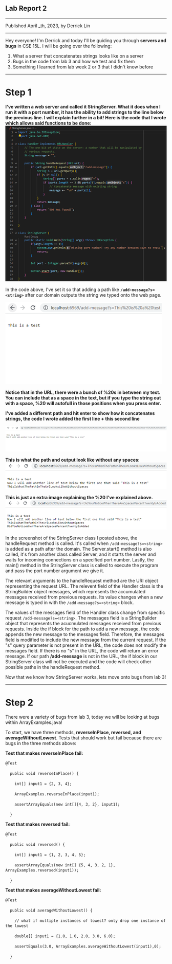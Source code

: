 ## **Lab Report 2**
---
Published April _th, 2023, by Derrick Lin

---
Hey everyone! I'm Derrick and today I'll be guiding you through **servers and bugs** in CSE 15L. I will be going over the following:
1. What a server that concatenates strings looks like on a server
2. Bugs in the code from lab 3 and how we test and fix them
3. Something I learned from lab week 2 or 3 that I didn't know before
---
# **Step 1**
**I've written a web server and called it StringServer. What it does when I run it with a port number, it has the ability to add strings to the line below the previous line. I will explain further in a bit! Here is the code that I wrote which allows said functions to be done:**
![Image](stringServer.png)

In the code above, I've set it so that adding a path like **`/add-message?s=<string>`** after our domain outputs the string we typed onto the web page.

![Image](stringServerPic1.png)

**Notice that in the URL, there were a bunch of %20s in between my text. You can include that as a space in the text, but if you type the string out with a space, %20 will autofull in those positions when you press enter.**

**I've added a different path and hit enter to show how it concatenates strings, the code I wrote added the first line + this second line**

![Image](stringServerPic2.png)

**This is what the path and output look like without any spaces:**
![Image](stringServerPic3.png)

**This is just an extra image explaining the %20 I've explained above.**
![Image](stringServerPic4.png)

In the screenshot of the StringServer class I posted above, the handleRequest method is called. It's called when 
`/add-message?s=<string>` is added as a path after the domain. The Server.start() method is also called, it's from another class called Server, and it starts the server and waits for incoming connections on a specified port number. Lastly, the main() method in the StringServer class is called to execute the program and pass the port number argument we give it.

The relevant arguments to the handleRequest method are the URI object representing the request URL. The relevent field of the Handler class is the StringBuilder object messages, which represents the accumulated messages received from previous requests. Its value changes when a new message is typed in with the `/add-message?s=<string>` block.

The values of the messages field of the Handler class change from specific request `/add-message?s=<string>`. The messages field is a StringBuilder object that represents the acucmulated messages received from previous requests. Inside the if block for the path to add a new message, the code appends the new message to the messages field. Therefore, the messages field is modified to include the new message from the current request. If the "s" query parameter is not present in the URL, the code does not modify the messages field. If there is no "s" in the URL, the code will return an error message. If our path **/add-message** is not in the URL, the if block in our StringServer class will not be executed and the code will check other possible paths in the handleRequest method.

Now that we know how StringServer works, lets move onto bugs from lab 3!

---
# **Step 2**
There were a variety of bugs from lab 3, today we will be looking at bugs within ArrayExamples.java!

To start, we have three methods, **reverseInPlace, reversed, and averageWithoutLowest**. Tests that should work but fail because there are bugs in the three methods above:

**Test that makes reverseInPlace fail:** 

```
@Test

  public void reverseInPlace() {
  
    int[] input1 = {2, 3, 4};
    
    ArrayExamples.reverseInPlace(input1);
    
    assertArrayEquals(new int[]{4, 3, 2}, input1);
    
  }
```

**Test that makes reversed fail:** 

```
@Test

  public void reversed() {
  
    int[] input1 = {1, 2, 3, 4, 5};
    
    assertArrayEquals(new int[] {5, 4, 3, 2, 1}, ArrayExamples.reversed(input1));
    
  }
```

**Test that makes averageWithoutLowest fail:** 

```
@Test

  public void averageWithoutLowest() {

    // what if multiple instances of lowest? only drop one instance of the lowest
    
    double[] input1 = {1.0, 1.0, 2.0, 3.0, 6.0};
    
    assertEquals(3.0, ArrayExamples.averageWithoutLowest(input1),0);

  }
```
